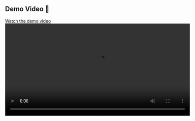 ## Demo Video 🎥

[Watch the demo video](https://raw.githubusercontent.com/praveenmethraskar/User-management/main/task.mp4)
<video src="https://raw.githubusercontent.com/praveenmethraskar/User-management/main/task.mp4" controls width="600"></video>
